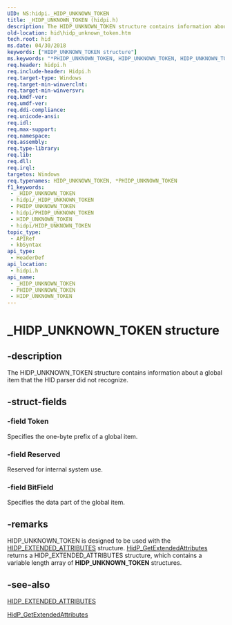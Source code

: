 ```yaml
---
UID: NS:hidpi._HIDP_UNKNOWN_TOKEN
title: _HIDP_UNKNOWN_TOKEN (hidpi.h)
description: The HIDP_UNKNOWN_TOKEN structure contains information about a global item that the HID parser did not recognize.
old-location: hid\hidp_unknown_token.htm
tech.root: hid
ms.date: 04/30/2018
keywords: ["HIDP_UNKNOWN_TOKEN structure"]
ms.keywords: "*PHIDP_UNKNOWN_TOKEN, HIDP_UNKNOWN_TOKEN, HIDP_UNKNOWN_TOKEN structure [Human Input Devices], PHIDP_UNKNOWN_TOKEN, PHIDP_UNKNOWN_TOKEN structure pointer [Human Input Devices], _HIDP_UNKNOWN_TOKEN, hid.hidp_unknown_token, hidpi/HIDP_UNKNOWN_TOKEN, hidpi/PHIDP_UNKNOWN_TOKEN, hidstrct_646ea225-5fff-4430-9112-06bb4cf8c988.xml"
req.header: hidpi.h
req.include-header: Hidpi.h
req.target-type: Windows
req.target-min-winverclnt: 
req.target-min-winversvr: 
req.kmdf-ver: 
req.umdf-ver: 
req.ddi-compliance: 
req.unicode-ansi: 
req.idl: 
req.max-support: 
req.namespace: 
req.assembly: 
req.type-library: 
req.lib: 
req.dll: 
req.irql: 
targetos: Windows
req.typenames: HIDP_UNKNOWN_TOKEN, *PHIDP_UNKNOWN_TOKEN
f1_keywords:
 - _HIDP_UNKNOWN_TOKEN
 - hidpi/_HIDP_UNKNOWN_TOKEN
 - PHIDP_UNKNOWN_TOKEN
 - hidpi/PHIDP_UNKNOWN_TOKEN
 - HIDP_UNKNOWN_TOKEN
 - hidpi/HIDP_UNKNOWN_TOKEN
topic_type:
 - APIRef
 - kbSyntax
api_type:
 - HeaderDef
api_location:
 - hidpi.h
api_name:
 - _HIDP_UNKNOWN_TOKEN
 - PHIDP_UNKNOWN_TOKEN
 - HIDP_UNKNOWN_TOKEN
---
```


# _HIDP_UNKNOWN_TOKEN structure


## -description

The HIDP_UNKNOWN_TOKEN structure contains information about a global item that the HID parser did not recognize.

## -struct-fields

### -field Token

Specifies the one-byte prefix of a global item.

### -field Reserved

Reserved for internal system use.

### -field BitField

Specifies the data part of the global item.

## -remarks

HIDP_UNKNOWN_TOKEN is designed to be used with the <a href="/windows-hardware/drivers/ddi/hidpi/ns-hidpi-_hidp_extended_attributes">HIDP_EXTENDED_ATTRIBUTES</a> structure. <a href="/windows-hardware/drivers/ddi/hidpi/nf-hidpi-hidp_getextendedattributes">HidP_GetExtendedAttributes</a> returns a HIDP_EXTENDED_ATTRIBUTES structure, which contains a variable length array of <b>HIDP_UNKNOWN_TOKEN</b> structures.

## -see-also

<a href="/windows-hardware/drivers/ddi/hidpi/ns-hidpi-_hidp_extended_attributes">HIDP_EXTENDED_ATTRIBUTES</a>



<a href="/windows-hardware/drivers/ddi/hidpi/nf-hidpi-hidp_getextendedattributes">HidP_GetExtendedAttributes</a>

